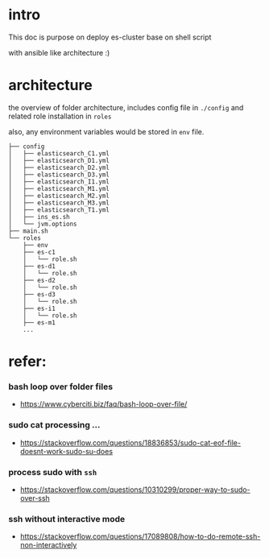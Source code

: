 # intro

This doc is purpose on deploy es-cluster base on shell script 

with ansible like architecture :)

# architecture
the overview of folder architecture, includes config file in `./config` and related role installation in `roles`

also, any environment variables would be stored in `env` file.
```
├── config
│   ├── elasticsearch_C1.yml
│   ├── elasticsearch_D1.yml
│   ├── elasticsearch_D2.yml
│   ├── elasticsearch_D3.yml
│   ├── elasticsearch_I1.yml
│   ├── elasticsearch_M1.yml
│   ├── elasticsearch_M2.yml
│   ├── elasticsearch_M3.yml
│   ├── elasticsearch_T1.yml
│   ├── ins_es.sh
│   └── jvm.options
├── main.sh
└── roles
    ├── env
    ├── es-c1
    │   └── role.sh
    ├── es-d1
    │   └── role.sh
    ├── es-d2
    │   └── role.sh
    ├── es-d3
    │   └── role.sh
    ├── es-i1
    │   └── role.sh
    ├── es-m1
	...
```


# refer:
### bash loop over folder files
- https://www.cyberciti.biz/faq/bash-loop-over-file/

### sudo cat processing ...
- https://stackoverflow.com/questions/18836853/sudo-cat-eof-file-doesnt-work-sudo-su-does

### process sudo with `ssh`
- https://stackoverflow.com/questions/10310299/proper-way-to-sudo-over-ssh

### ssh without interactive mode
- https://stackoverflow.com/questions/17089808/how-to-do-remote-ssh-non-interactively
